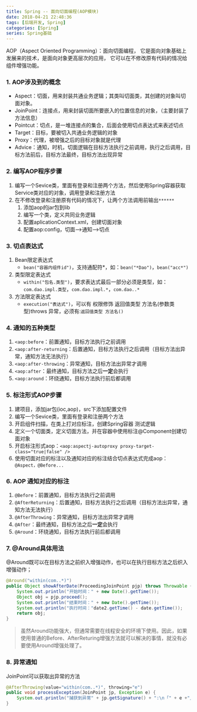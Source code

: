 ```yaml
---
title: Spring -- 面向切面编程(AOP模块)
date: 2018-04-21 22:48:36
tags: [后端开发, Spring]
categories: [Spring]
series: Spring基础
---
```


AOP（Aspect Oriented Programming）：面向切面编程，
它是面向对象基础上发展来的技术，是面向对象更高层次的应用，
它可以在不修改原有代码的情况给组件增强功能。



### 1. AOP涉及到的概念
- Aspect：切面，用来封装共通业务逻辑；其类叫切面类，其创建的对象叫切面对象。
- JoinPoint：连接点，用来封装切面所要嵌入的位置信息的对象，（主要封装了方法信息）
- Pointcut：切点，是一堆连接点的集合，后面会使用切点表达式来表述切点
- Target：目标，要被切入共通业务逻辑的对象
- Proxy：代理，被增强之后的目标对象就是代理
- Advice：通知，时机，切面逻辑在目标方法执行之前调用，执行之后调用，目标方法前后，目标方法最终，目标方法出现异常


### 2. 编写AOP程序步骤
1. 编写一个Sevice类，里面有登录和注册两个方法，然后使用Spring容器获取Service类对应的对象，调用登录和注册方法
2. 在不修改登录和注册原有代码的情况下，让两个方法调用前输出`******`
    1. 添加aop的jar包到lib
    2. 编写一个类，定义共同业务逻辑
    3. 配置aplicationContext.xml，创建切面对象
    4. 配置aop:config，切面-->通知-->切点


### 3. 切点表达式
1. Bean限定表达式
    - `bean("容器内组件id")`，支持通配符*，如：`bean("*Dao")`，`bean("acc*")`
2. 类型限定表达式
    - `within("包名.类型")`，要求表达式最后一部分必须是类型，如：`com.dao.impl.类型`，`com.dao.impl.*`，`com.dao..*`
3. 方法限定表达式
    - `execution("表达式")`，可以有 权限修饰 返回值类型 方法名(参数类型)throws 异常，必须有:`返回值类型 方法名()`


### 4. 通知的五种类型
1. `<aop:before`：前置通知，目标方法执行之前调用
2. `<aop:after-returning`：后置通知，目标方法执行之后调用（目标方法出异常，通知方法无法执行）
3. `<aop:after-throwing`：异常通知，目标方法出异常才调用
4. `<aop:after`：最终通知，目标方法之后**一定**会执行
5. `<aop:around`：环绕通知，目标方法执行前后都调用


### 5. 标注形式AOP步骤
1. 建项目，添加jar包(ioc,aop)，src下添加配置文件
2. 编写一个Sevice类，里面有登录和注册两个方法
3. 开启组件扫描，在类上打对应标注，创建Spring容器 测试逻辑
4. 定义一个切面类，定义切面方法，并在容器中使用标注@Component创建切面对象
5. 开启标注形式aop：`<aop:aspectj-autoproxy proxy-target-class="true|false" />`
6. 使用切面对应的标注以及通知对应的标注结合切点表达式完成aop： `@Aspect，@Before...`


### 6. AOP 通知对应的标注
1. `@Before`：前置通知，目标方法执行之前调用
2. `@AfterReturning`：后置通知，目标方法执行之后调用（目标方法出异常，通知方法无法执行）
3. `@AfterThrowing`：异常通知，目标方法出异常才调用
4. `@After`：最终通知，目标方法之后**一定**会执行
5. `@Around`：环绕通知，目标方法执行前后都调用


### 7. @Around具体用法
@Around既可以在目标方法之前织入增强动作，也可以在执行目标方法之后织入增强动作；
``` java
@Around("within(com..*)")
public Object showAfterDate(ProceedingJoinPoint pjp) throws Throwable {
    System.out.println("开始时间：" + new Date().getTime());
    Object obj = pjp.proceed();
    System.out.println("结束时间：" + new Date().getTime());
    System.out.println("执行时间："date2.getTime() - date.getTime());
    return obj;
}
```
>虽然Around功能强大，但通常需要在线程安全的环境下使用。因此，如果使用普通的Before、AfterReturing增强方法就可以解决的事情，就没有必要使用Around增强处理了。


### 8. 异常通知
JoinPoint可以获取出异常的方法
``` java
@AfterThrowing(value="within(com..*)", throwing="e")
public void processException(JoinPoint jp, Exception e) {
    System.out.println("捕获到异常" + jp.getSignature() + ":\n「" + e +"」");
}
```
